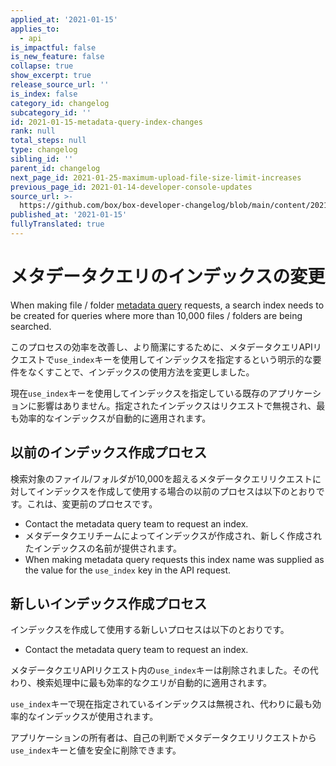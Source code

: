 ```yaml
---
applied_at: '2021-01-15'
applies_to:
  - api
is_impactful: false
is_new_feature: false
collapse: true
show_excerpt: true
release_source_url: ''
is_index: false
category_id: changelog
subcategory_id: ''
id: 2021-01-15-metadata-query-index-changes
rank: null
total_steps: null
type: changelog
sibling_id: ''
parent_id: changelog
next_page_id: 2021-01-25-maximum-upload-file-size-limit-increases
previous_page_id: 2021-01-14-developer-console-updates
source_url: >-
  https://github.com/box/box-developer-changelog/blob/main/content/2021/01-15-metadata-query-index-changes.md
published_at: '2021-01-15'
fullyTranslated: true
---
```

# メタデータクエリのインデックスの変更

When making file / folder [metadata query][mdq] requests, a search index needs to be created for queries where more than 10,000 files / folders are being searched.

このプロセスの効率を改善し、より簡潔にするために、メタデータクエリAPIリクエストで`use_index`キーを使用してインデックスを指定するという明示的な要件をなくすことで、インデックスの使用方法を変更しました。

<!-- more -->

現在`use_index`キーを使用してインデックスを指定している既存のアプリケーションに影響はありません。指定されたインデックスはリクエストで無視され、最も効率的なインデックスが自動的に適用されます。

## 以前のインデックス作成プロセス

検索対象のファイル/フォルダが10,000を超えるメタデータクエリリクエストに対してインデックスを作成して使用する場合の以前のプロセスは以下のとおりです。これは、変更前のプロセスです。

* Contact the metadata query team to request an index.
* メタデータクエリチームによってインデックスが作成され、新しく作成されたインデックスの名前が提供されます。
* When making metadata query requests this index name was supplied as the value for the `use_index` key in the API request.

## 新しいインデックス作成プロセス

インデックスを作成して使用する新しいプロセスは以下のとおりです。

* Contact the metadata query team to request an index.

メタデータクエリAPIリクエスト内の`use_index`キーは削除されました。その代わり、検索処理中に最も効率的なクエリが自動的に適用されます。

`use_index`キーで現在指定されているインデックスは無視され、代わりに最も効率的なインデックスが使用されます。

アプリケーションの所有者は、自己の判断でメタデータクエリリクエストから`use_index`キーと値を安全に削除できます。

[mdq]: g://metadata/queries/
